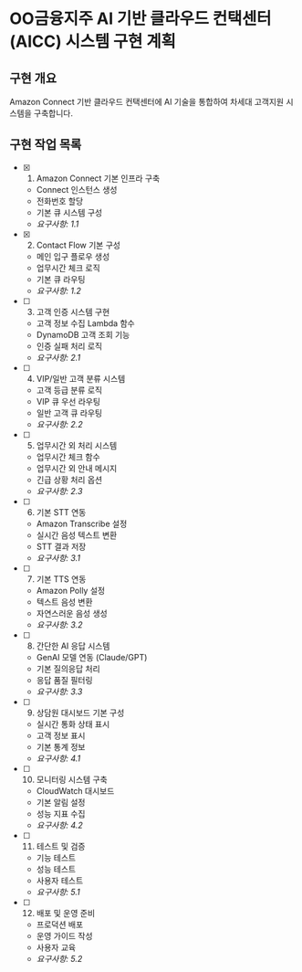 # OO금융지주 AI 기반 클라우드 컨택센터(AICC) 시스템 구현 계획

## 구현 개요

Amazon Connect 기반 클라우드 컨택센터에 AI 기술을 통합하여 차세대 고객지원 시스템을 구축합니다.

## 구현 작업 목록

- [x] 1. Amazon Connect 기본 인프라 구축
  - Connect 인스턴스 생성
  - 전화번호 할당
  - 기본 큐 시스템 구성
  - _요구사항: 1.1_

- [x] 2. Contact Flow 기본 구성
  - 메인 입구 플로우 생성
  - 업무시간 체크 로직
  - 기본 큐 라우팅
  - _요구사항: 1.2_

- [ ] 3. 고객 인증 시스템 구현
  - 고객 정보 수집 Lambda 함수
  - DynamoDB 고객 조회 기능
  - 인증 실패 처리 로직
  - _요구사항: 2.1_

- [ ] 4. VIP/일반 고객 분류 시스템
  - 고객 등급 분류 로직
  - VIP 큐 우선 라우팅
  - 일반 고객 큐 라우팅
  - _요구사항: 2.2_

- [ ] 5. 업무시간 외 처리 시스템
  - 업무시간 체크 함수
  - 업무시간 외 안내 메시지
  - 긴급 상황 처리 옵션
  - _요구사항: 2.3_

- [ ] 6. 기본 STT 연동
  - Amazon Transcribe 설정
  - 실시간 음성 텍스트 변환
  - STT 결과 저장
  - _요구사항: 3.1_

- [ ] 7. 기본 TTS 연동
  - Amazon Polly 설정
  - 텍스트 음성 변환
  - 자연스러운 음성 생성
  - _요구사항: 3.2_

- [ ] 8. 간단한 AI 응답 시스템
  - GenAI 모델 연동 (Claude/GPT)
  - 기본 질의응답 처리
  - 응답 품질 필터링
  - _요구사항: 3.3_

- [ ] 9. 상담원 대시보드 기본 구성
  - 실시간 통화 상태 표시
  - 고객 정보 표시
  - 기본 통계 정보
  - _요구사항: 4.1_

- [ ] 10. 모니터링 시스템 구축
  - CloudWatch 대시보드
  - 기본 알림 설정
  - 성능 지표 수집
  - _요구사항: 4.2_

- [ ] 11. 테스트 및 검증
  - 기능 테스트
  - 성능 테스트
  - 사용자 테스트
  - _요구사항: 5.1_

- [ ] 12. 배포 및 운영 준비
  - 프로덕션 배포
  - 운영 가이드 작성
  - 사용자 교육
  - _요구사항: 5.2_